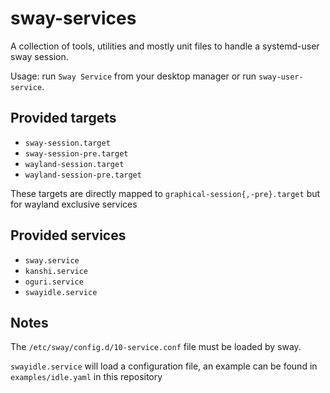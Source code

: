 # sway-services

A collection of tools, utilities and mostly unit files to handle a systemd-user
sway session.

Usage: run `Sway Service` from your desktop manager or run `sway-user-service`.

## Provided targets

* `sway-session.target`
* `sway-session-pre.target`
* `wayland-session.target`
* `wayland-session-pre.target`

These targets are directly mapped to `graphical-session{,-pre}.target` but for
wayland exclusive services

## Provided services

* `sway.service`
* `kanshi.service`
* `oguri.service`
* `swayidle.service`

## Notes

The `/etc/sway/config.d/10-service.conf` file must be loaded by sway.

`swayidle.service` will load a configuration file, an example can be found in
`examples/idle.yaml` in this repository
